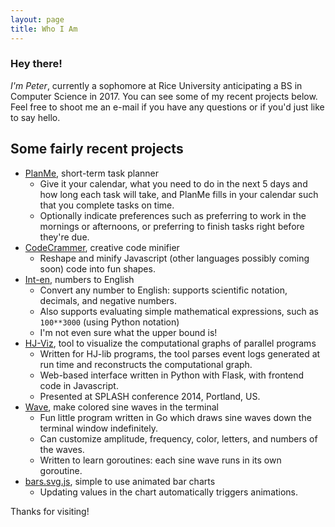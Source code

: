 ```yaml
---
layout: page
title: Who I Am
---
```


### Hey there!
<p class="message">
<i>I'm Peter</i>, currently a sophomore at Rice University anticipating a BS in Computer Science in 2017.
You can see some of my recent projects below.
Feel free to shoot me an e-mail if you have any questions or if you'd just like to say hello.
</p>

## Some fairly recent projects

* [PlanMe](http://plan-me.appspot.com), short-term task planner
  - Give it your calendar, what you need to do in the next 5 days and how long each task will take, and PlanMe fills in your calendar such that you complete tasks on time.
  - Optionally indicate preferences such as preferring to work in the mornings or afternoons, or preferring to finish tasks right before they're due.
* [CodeCrammer](http://codecrammer.appspot.com), creative code minifier
  - Reshape and minify Javascript (other languages possibly coming soon) code into fun shapes.
* [Int-en](http://int-en.appspot.com), numbers to English
  - Convert any number to English: supports scientific notation, decimals, and negative numbers.
  - Also supports evaluating simple mathematical expressions, such as `100**3000` (using Python notation)
  - I'm not even sure what the upper bound is!
* [HJ-Viz](http://dl.acm.org/citation.cfm?doid=2660252.2660395), tool to visualize the computational graphs of parallel programs
  - Written for HJ-lib programs, the tool parses event logs generated at run time and reconstructs the computational graph.
  - Web-based interface written in Python with Flask, with frontend code in Javascript.
  - Presented at SPLASH conference 2014, Portland, US.
* [Wave](http://github.com/pelmers/wave), make colored sine waves in the terminal
  - Fun little program written in Go which draws sine waves down the terminal window indefinitely.
  - Can customize amplitude, frequency, color, letters, and numbers of the waves.
  - Written to learn goroutines: each sine wave runs in its own goroutine.
* [bars.svg.js](http://github.com/pelmers/bars.svg.js), simple to use animated bar charts
  - Updating values in the chart automatically triggers animations.

Thanks for visiting!
